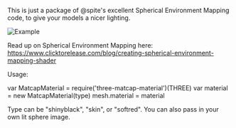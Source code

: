 This is just a package of @spite's excellent Spherical Environment Mapping code, to give your models a nicer lighting.

![Example](https://raw.githubusercontent.com/msfeldstein/tthree-matcap-material/master/assets/example.jpg)

Read up on Spherical Environment Mapping here: https://www.clicktorelease.com/blog/creating-spherical-environment-mapping-shader

Usage:

var MatcapMaterial = require('three-matcap-material')(THREE)
var material = new MatcapMaterial(type)
mesh.material = material

Type can be "shinyblack", "skin", or "softred".  You can also pass in your own lit sphere image.
